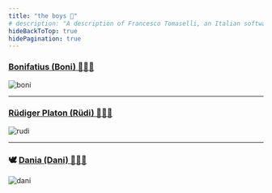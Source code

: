 ```yaml
---
title: "the boys 🥰"
# description: "A description of Francesco Tomaselli, an Italian software engineer."
hideBackToTop: true
hidePagination: true
---
```


### [Bonifatius (Boni) 🤯🚀💎](boni) 

![boni](/assets/boni-couch.png)
 
       
   
------ 

### [Rüdiger Platon (Rüdi) 🥹🐥👑](rudi)

![rudi](/assets/rudi-portrait.png)
        
   
      
------

### 🕊️ [Dania (Dani) 🤗🥔🤍](dani)  

![dani](/assets/dani-desk.png)

 
